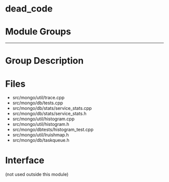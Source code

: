 # dead\_code

# Module Groups

-------------

# Group Description


# Files
- src/mongo/util/trace.cpp
- src/mongo/db/tests.cpp
- src/mongo/db/stats/service\_stats.cpp
- src/mongo/db/stats/service\_stats.h
- src/mongo/util/histogram.cpp
- src/mongo/util/histogram.h
- src/mongo/dbtests/histogram\_test.cpp
- src/mongo/util/lruishmap.h
- src/mongo/db/taskqueue.h

# Interface
(not used outside this module)
